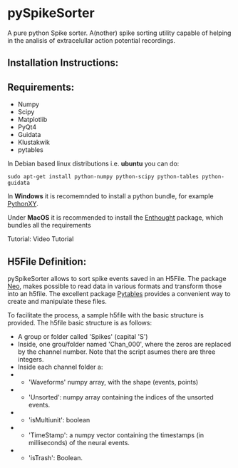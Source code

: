 pySpikeSorter
=============

A pure python Spike sorter.
A(nother) spike sorting utility capable of helping in the analisis of extracelullar action potential recordings.

Installation Instructions:
--------------------------

Requirements:
-------------
* Numpy
* Scipy
* Matplotlib
* PyQt4
* Guidata
* Klustakwik
* pytables

In Debian based linux distributions i.e. **ubuntu** you can do:

    sudo apt-get install python-numpy python-scipy python-tables python-guidata

In **Windows** it is recomemnded to install a python bundle, for example [PythonXY](https://code.google.com/p/pythonxy/).

Under **MacOS** it is recommended to install the [Enthought](https://www.enthought.com/products/canopy/) package, which bundles all the requirements

Tutorial:
Video Tutorial

H5File Definition:
------------------
pySpikeSorter allows to sort spike events saved in an H5File.
The package [Neo](http://pythonhosted.org/neo/), makes possible to read data in various formats and transform those into an h5file.
The excellent package [Pytables](http://www.pytables.org/moin) provides a convenient way to create and manipulate these files.

To facilitate the process, a sample h5file with the basic structure is provided.
The h5file basic structure is as follows:
* A group or folder called 'Spikes' (capital 'S')
* Inside, one grou/folder named 'Chan_000', where the zeros are replaced by the channel number. Note that the script asumes there are three integers.
* Inside each channel folder a:
* * 'Waveforms' numpy array, with the shape (events, points)
* * 'Unsorted': numpy array containing the indices of the unsorted events.
* * 'isMultiunit': boolean
* * 'TimeStamp': a numpy vector containing the timestamps (in milliseconds) of the neural events.
* * 'isTrash': Boolean.
